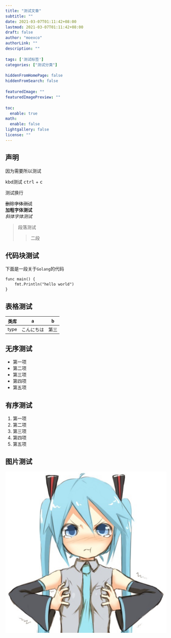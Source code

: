 ```yaml
---
title: "测试文章"
subtitle: ""
date: 2021-03-07T01:11:42+08:00
lastmod: 2021-03-07T01:11:42+08:00
draft: false
author: "moexco"
authorLink: ""
description: ""

tags: ['测试标签']
categories: ["测试分类"]

hiddenFromHomePage: false
hiddenFromSearch: false

featuredImage: ""
featuredImagePreview: ""

toc:
  enable: true
math:
  enable: false
lightgallery: false
license: ""
---
```


## 声明

因为需要所以测试

kbd测试 <kbd>ctrl</kbd> + <kbd>c</kbd>

测试换行


~~删除字体测试~~ <br>
**加粗字体测试** <br>
*斜体字体测试* <br>

> 段落测试
>> 二段

## 代码块测试

下面是一段关于`Golang`的代码

```golang
func main() {
    fmt.Println("hello world")
}
```


## 表格测试

| 类库 | a          | b    |
| ---- | ---------- | ---- |
| type | こんにちは | 第三 |

## 无序测试

* 第一项
* 第二项
* 第三项
* 第四项
* 第五项

## 有序测试

1. 第一项
2. 第二项
3. 第三项
4. 第四项
5. 第五项

## 图片测试

![测试图片显示情况](/public/android-chrome-512x512.png)